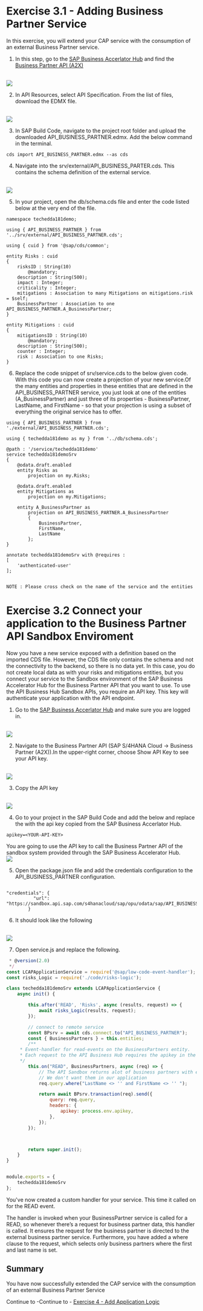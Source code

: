 # Exercise 3.1 - Adding Business Partner Service

In this exercise, you will extend your CAP service with the consumption of an external Business Partner service.

1. In this step, go to the [SAP Business Accerlator Hub](https://api.sap.com/) and find the  [Business Partner API (A2X)](https://api.sap.com/api/API_BUSINESS_PARTNER/overview) 

<br>![](/exercises/ex3/ex3.1//images/bpapi.png)

2. In API Resources, select API Specification. From the list of files, download the EDMX file.

<br>![](/exercises/ex3/ex3.1//images/bpodata.png)

3. In SAP Build Code, navigate to the project root folder and upload the downloaded API_BUSINESS_PARTNER.edmx. Add the below command in the terminal.

```
cds import API_BUSINESS_PARTNER.edmx --as cds
```
4. Navigate into the srv/external/API_BUSINESS_PARTER.cds. This contains the schema definition of the external service.

<br>![](/exercises/ex3/ex3.1//images/cdsext.png)

5. In your project, open the db/schema.cds file and enter the code listed below at the very end of the file.

```cds
namespace techedda181demo;

using { API_BUSINESS_PARTNER } from '../srv/external/API_BUSINESS_PARTNER.cds';

using { cuid } from '@sap/cds/common';

entity Risks : cuid
{
    risksID : String(10)
        @mandatory;
    description : String(500);
    impact : Integer;
    criticality : Integer;
    mitigations : Association to many Mitigations on mitigations.risk = $self;
    BusinessPartner : Association to one API_BUSINESS_PARTNER.A_BusinessPartner;
}

entity Mitigations : cuid
{
    mitigationsID : String(10)
        @mandatory;
    description : String(500);
    counter : Integer;
    risk : Association to one Risks;
}

```

6. Replace the code snippet of srv/service.cds to the below given code. With this code you can now create a projection of your new service.Of the many entities and properties in these entities that are defined in the API_BUSINESS_PARTNER service, you just look at one of the entities (A_BusinessPartner) and just three of its properties - BusinessPartner, LastName, and FirstName - so that your projection is using a subset of everything the original service has to offer.

```cds
using { API_BUSINESS_PARTNER } from './external/API_BUSINESS_PARTNER.cds';

using { techedda181demo as my } from '../db/schema.cds';

@path : '/service/techedda181demo'
service techedda181demoSrv
{
    @odata.draft.enabled
    entity Risks as
        projection on my.Risks;

    @odata.draft.enabled
    entity Mitigations as
        projection on my.Mitigations;

    entity A_BusinessPartner as
        projection on API_BUSINESS_PARTNER.A_BusinessPartner
        {
            BusinessPartner,
            FirstName,
            LastName
        };
}

annotate techedda181demoSrv with @requires :
[
    'authenticated-user'
];


```

```
NOTE : Please cross check on the name of the service and the entities
```

# Exercise 3.2 Connect your application to the Business Partner API Sandbox Enviroment

Now you have a new service exposed with a definition based on the imported CDS file. However, the CDS file only contains the schema and not the connectivity to the backend, so there is no data yet. In this case, you do not create local data as with your risks and mitigations entities, but you connect your service to the Sandbox environment of the SAP Business Accelerator Hub for the Business Partner API that you want to use. To use the API Business Hub Sandbox APIs, you require an API key. This key will authenticate your application with the API endpoint.

1. Go to the [SAP Business Accerlator Hub](https://api.sap.com/) and make sure you are logged in.

<br>![](/exercises/ex3/ex3.1//images/apilogin.png)

2. Navigate to the Business Partner API (SAP S/4HANA Cloud → Business Partner (A2X)).In the upper-right corner, choose Show API Key to see your API key.

<br>![](/exercises/ex3/ex3.1//images/apikey.png)

3. Copy the API key

<br>![](/exercises/ex3/ex3.1//images/copyapi.png)

4. Go to your project in the SAP Build Code and add the below and replace the <YOUR-API-KEY> with the api key copied from the SAP Business Accerlator Hub.

```
apikey=<YOUR-API-KEY>
```
You are going to use the API key to call the Business Partner API of the sandbox system provided through the SAP Business Accelerator Hub.
<br>![](/exercises/ex3/ex3.1//images/apikeycode.png)

5. Open the package.json file and add the credentials configuration to the API_BUSINESS_PARTNER configuration.

```

"credentials": {
          "url": "https://sandbox.api.sap.com/s4hanacloud/sap/opu/odata/sap/API_BUSINESS_PARTNER/"
        }

```

6. It should look like the following 

<br>![](/exercises/ex3/ex3.1//images/json.png)

7. Open service.js and replace the following.

```javascript
 * @version(2.0)
 */
const LCAPApplicationService = require('@sap/low-code-event-handler');
const risks_Logic = require('./code/risks-logic');

class techedda181demoSrv extends LCAPApplicationService {
    async init() {

        this.after('READ', 'Risks', async (results, request) => {
            await risks_Logic(results, request);
        });

        // connect to remote service
        const BPsrv = await cds.connect.to("API_BUSINESS_PARTNER");
        const { BusinessPartners } = this.entities;
        /**
     * Event-handler for read-events on the BusinessPartners entity.
     * Each request to the API Business Hub requires the apikey in the header.
     */
        this.on("READ", BusinessPartners, async (req) => {
            // The API Sandbox returns alot of business partners with empty names.
            // We don't want them in our application
            req.query.where("LastName <> '' and FirstName <> '' ");

            return await BPsrv.transaction(req).send({
                query: req.query,
                headers: {
                    apikey: process.env.apikey,
                },
            });
        });



        return super.init();
    }
}


module.exports = {
    techedda181demoSrv
};
```

You've now created a custom handler for your service. This time it called on for the READ event.

The handler is invoked when your BusinessPartner service is called for a READ, so whenever there’s a request for business partner data, this handler is called. It ensures the request for the business partner is directed to the external business partner service. Furthermore, you have added a where clause to the request, which selects only business partners where the first and last name is set.

## Summary

You have now successfully extended the CAP service with the consumption of an external Business Partner Service

Continue to -Continue to - [Exercise 4 - Add Application Logic](../ex4/README.md)

